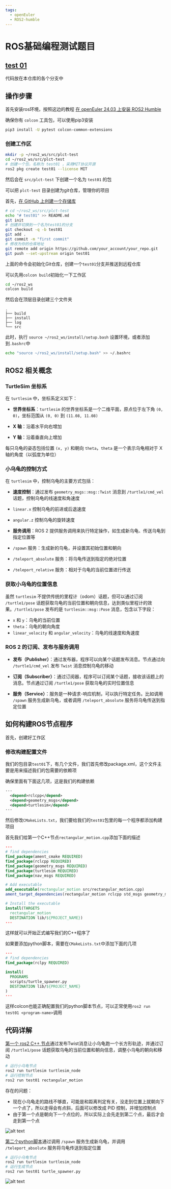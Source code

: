 ```yaml
---
tags:
  - openEuler
  - ROS2-humble
---
```

# ROS基础编程测试题目

## [test 01](https://github.com/discodyer/shutsuryoku/tree/test01)

<!-- ## test 02

 - 新建功能包，编写第一个ROS节点实现TF发布功能：发布/world_link到/base_link的静态TF（可自定义）以及/base_link到/camera_link的动态TF（可自定义）
 - 编写第二个ROS节点实现TF监听功能：监听/camera_link到/base_link的动态TF并在终端打印输出
 - 启动rviz查看TF的实时变化

## test 03

 - 新建功能包，设计一个名为 PerformMathOperation 的服务接口，该接口用于执行基本的数学运算，包括加法、减法、乘法和除法。服务的请求为两个数num和需要操作的类型（加法、减法、乘法和除法，服务的返回为计算结果
 - 分别编写服务端节点和客户端节点实现上面的功能
 - 客户端允许在启动时以参数的形式输入两个num的值和需要操作的类型， 当接收到服务返回的结果后，将结果以话题的形式发布出来

## test 04

 - 新建功能包，自定义action通信接口让小乌龟走一条直线并反馈执行过程和结果。action的goal为start_move，feedback为小乌龟的odom信息（可以设置一定的更新频率），goal为小乌龟是否完成目标（走完自定义的一段路程）
 - 编写action的服务端和客户端程序

## test 05

 - 安装usb_cam或其他USB摄像头驱动包驱动笔记本电脑自带的摄像头
 - 新建功能包，编写节点实时订阅摄像头发布的图像话题消息并将ROS图像消息转换为OpenCV图像
 - 在图像右上角绘制矩形，再将OpenCV图像转换回ROS图像消息重新发布到一个新的话题
 - 用rviz或者rqt_image_view显示图像消息 -->

代码放在本仓库的各个分支中

## 操作步骤

首先安装ros环境，按照这边的教程 [在 openEuler 24.03 上安装 ROS2 Humble](/src/2-oe-ros2-test/2-1-install-ros2-on-oe2403.md)

确保你有 `colcon` 工具包，可以使用pip3安装

```bash
pip3 install -U pytest colcon-common-extensions
```

### 创建工作区

```bash
mkdir -p ~/ros2_ws/src/plct-test
cd ~/ros2_ws/src/plct-test
# 创建一个包，名称为 test01 ，采用MIT协议开源
ros2 pkg create test01 --license MIT
```

然后会在 `src/plct-test` 下创建一个名为 `test01` 的包

可以把 `plct-test` 目录创建为git仓库，管理你的项目

首先，[在 GitHub 上创建一个存储库](https://docs.github.com/zh/repositories/creating-and-managing-repositories/creating-a-new-repository)

```bash
# cd ~/ros2_ws/src/plct-test
echo "# test01" >> README.md
git init
# 创建并切换到一个名为test01的分支
git checkout -q -b test01
git add .
git commit -m "first commit"
# 修改为你的仓库地址
git remote add origin https://github.com/your_account/your_repo.git
git push --set-upstream origin test01
```

上面的命令会初始化Git仓库，创建一个`test01`分支并推送到远程仓库

可以先用`colcon build`初始化一下工作区

```bash
cd ~/ros2_ws
colcon build
```

然后会在顶层目录创建三个文件夹

```text
.
├── build
├── install
├── log
└── src
```

此时，执行 `source ~/ros2_ws/install/setup.bash` 设置环境，或者添加到`.bashrc`中

```bash
echo "source ~/ros2_ws/install/setup.bash" >> ~/.bashrc
```

## ROS2 相关概念

### TurtleSim 坐标系

在 `turtlesim` 中，坐标系定义如下：

- **世界坐标系**：`turtlesim` 的世界坐标系是一个二维平面，原点位于左下角 `(0, 0)`，坐标范围从 `(0, 0)` 到 `(11.08, 11.08)`

 - **X 轴**：沿着水平向右增加
 - **Y 轴**：沿着垂直向上增加

每只乌龟的姿态包括位置 `(x, y)` 和朝向 `theta`，`theta` 是一个表示乌龟相对于 X 轴的角度（以弧度为单位）

### 小乌龟的控制方式

在 `turtlesim` 中，控制乌龟的主要方式包括：

- **速度控制**：通过发布 `geometry_msgs::msg::Twist` 消息到 `/turtle1/cmd_vel` 话题，控制乌龟的线速度和角速度

 - `linear.x` 控制乌龟的前进或后退速度
 - `angular.z` 控制乌龟的旋转速度

- **服务调用**：ROS 2 提供服务调用来执行特定操作，如生成新乌龟、传送乌龟到指定位置等

 - `/spawn` 服务：生成新的乌龟，并设置其初始位置和朝向
 - `/teleport_absolute` 服务：将乌龟传送到指定的绝对位置
 - `/teleport_relative` 服务：相对于乌龟的当前位置进行传送

### 获取小乌龟的位置信息

虽然 `turtlesim` 不提供传统的里程计（odom）话题，但可以通过订阅 `/turtle1/pose` 话题获取乌龟的当前位置和朝向信息，达到类似里程计的效果。`/turtle1/pose` 发布的是 `turtlesim::msg::Pose` 消息，包含以下字段：

 - `x` 和 `y`：乌龟的当前位置
 - `theta`：乌龟的朝向角度
 - `linear_velocity` 和 `angular_velocity`：乌龟的线速度和角速度

### ROS 2 的订阅、发布与服务调用

 - **发布（Publisher）**：通过发布器，程序可以向某个话题发布消息。节点通过向 `/turtle1/cmd_vel` 发布 `Twist` 消息控制乌龟的移动

 - **订阅（Subscriber）**：通过订阅器，程序可以订阅某个话题，接收该话题上的消息。节点通过订阅 `/turtle1/pose` 获取乌龟的实时位置信息

 - **服务（Service）**：服务是一种请求-响应机制，可以执行特定任务。比如调用 `/spawn` 服务生成新乌龟，或者调用 `/teleport_absolute` 服务将乌龟传送到指定位置

## 如何构建ROS节点程序

首先，创建好工作区

### 修改构建配置文件

我们的包目录`test01`下，有几个文件，我们首先修改package.xml，这个文件主要是用来描述我们的包需要的依赖项

确保里面有下面这几项，这是我们的构建依赖

```xml
···
  <depend>rclcpp</depend>
  <depend>geometry_msgs</depend>
  <depend>turtlesim</depend>
···
```

然后修改`CMakeLists.txt`，我们要给我们的`test01`包里的每一个程序都添加构建项目

首先我们给第一个C++节点`rectangular_motion.cpp`添加下面的描述

```cmake
···
# find dependencies
find_package(ament_cmake REQUIRED)
find_package(rclcpp REQUIRED)
find_package(geometry_msgs REQUIRED)
find_package(turtlesim REQUIRED)
find_package(nav_msgs REQUIRED)

# Add executable
add_executable(rectangular_motion src/rectangular_motion.cpp)
ament_target_dependencies(rectangular_motion rclcpp std_msgs geometry_msgs nav_msgs turtlesim)

# Install the executable
install(TARGETS
  rectangular_motion
  DESTINATION lib/${PROJECT_NAME})
···
```

这样就可以开始正式编写我们的C++程序了

如果要添加python脚本，需要在`CMakeLists.txt`中添加下面的几项

```cmake
···
# find dependencies
find_package(rclpy REQUIRED)

install(
  PROGRAMS
  scripts/turtle_spawner.py
  DESTINATION lib/${PROJECT_NAME}
)
···
```

这样colcon也能正确配置我们的python脚本节点，可以正常使用`ros2 run test01 <program-name>`调用

## 代码详解

[第一个 ros2 C++ 节点](/test01/src/rectangular_motion.cpp)通过发布Twist消息让小乌龟跑一个长方形轨迹，并通过订阅 `/turtle1/pose` 话题获取乌龟的当前位置和朝向信息，调整小乌龟的朝向和移动

```bash
# 运行小乌龟节点
ros2 run turtlesim turtlesim_node
# 运行控制节点
ros2 run test01 rectangular_motion
```

存在的问题：

 - 现在小乌龟走的路线不够直，可能是和距离判定有关，没走到位置上就朝向下一个点了，所以走得会有点斜，后面可以修改成 PID 控制，并增加控制点
 - 由于第一个点是朝向下一个点位的，所以实际上会先走到第二个点，最后才会走到第一个点

![alt text](images/test01-rectangular_motion.png)

[第二个python脚本](/test01/scripts/turtle_spawner.py)通过调用 `/spawn` 服务生成新乌龟，并调用 `/teleport_absolute` 服务将乌龟传送到指定位置

```bash
# 运行小乌龟节点
ros2 run turtlesim turtlesim_node
# 运行生成节点
ros2 run test01 turtle_spawner.py
```

![alt text](images/test01-turtle_spawner.png)